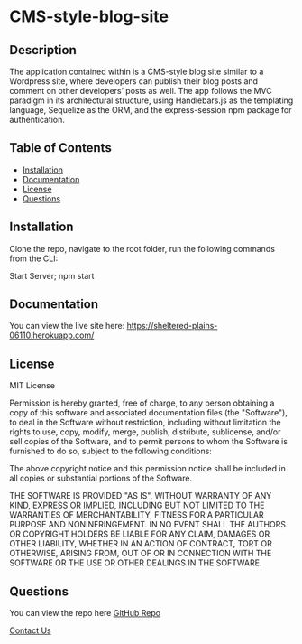 # CMS-style-blog-site
## Description
The application contained within is a CMS-style blog site similar to a Wordpress site, where developers can publish their blog posts and comment on other developers’ posts as well. The app follows the MVC paradigm in its architectural structure, using Handlebars.js as the templating language, Sequelize as the ORM, and the express-session npm package for authentication.



## Table of Contents
* [Installation](#installation)
* [Documentation](#documentation)
* [License](#license)
* [Questions](#questions)
  

## Installation
Clone the repo, navigate to the root folder, run the following commands from the CLI:

Start Server;
npm start

## Documentation
You can view the live site here:
https://sheltered-plains-06110.herokuapp.com/


## License
MIT License

Permission is hereby granted, free of charge, to any person obtaining a copy of this software and associated documentation files (the "Software"), to deal in the Software without restriction, including without limitation the rights to use, copy, modify, merge, publish, distribute, sublicense, and/or sell copies of the Software, and to permit persons to whom the Software is furnished to do so, subject to the following conditions:

The above copyright notice and this permission notice shall be included in all copies or substantial portions of the Software.

THE SOFTWARE IS PROVIDED "AS IS", WITHOUT WARRANTY OF ANY KIND, EXPRESS OR IMPLIED, INCLUDING BUT NOT LIMITED TO THE WARRANTIES OF MERCHANTABILITY, FITNESS FOR A PARTICULAR PURPOSE AND NONINFRINGEMENT. IN NO EVENT SHALL THE AUTHORS OR COPYRIGHT HOLDERS BE LIABLE FOR ANY CLAIM, DAMAGES OR OTHER LIABILITY, WHETHER IN AN ACTION OF CONTRACT, TORT OR OTHERWISE, ARISING FROM, OUT OF OR IN CONNECTION WITH THE SOFTWARE OR THE USE OR OTHER DEALINGS IN THE SOFTWARE.

## Questions
You can view the repo here [GitHub Repo](https://github.com/favro03/CMS-style-blog-site)

[Contact Us](mailto:wetr9902@gmail.com)
  
